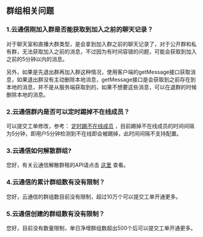 ## 群组相关问题 ##
### 1.云通信刚加入群是否能获取到加入之前的聊天记录？
对于聊天室和直播大群类型，是会拿到加入群之前的聊天记录了，对于公开群和私有群，无法获取加入之前的消息，不过因为有时间容错的问题，可能会获取到加入之前的5分钟以内的消息。

另外，如果是先退出群再加入群这种情况，使用客户端的getMessage接口获取消息，如果退出群没有主动删除本地消息，getMessage接口是会获取到之前存在到本地的消息，并不是从服务端获取到的，如果不想要这些消息，可以在退群的时候删除本地的消息。

### 2.云通信群内是否可以定时踢掉不在线成员？
可以提交工单修改，参考： [定时踢不在线成员](https://cloud.tencent.com/doc/product/269/%E4%BA%91%E9%80%9A%E4%BF%A1%E9%85%8D%E7%BD%AE%E5%8F%98%E6%9B%B4%E9%9C%80%E6%B1%82%E5%B7%A5%E5%8D%95#2.11-.E5.AE.9A.E6.9C.9F.E8.B8.A2.E6.8E.89.E7.BE.A4.E5.86.85.E4.B8.8D.E5.9C.A8.E7.BA.BF.E6.88.90.E5.91.98) ，目前踢掉不在线成员的时间间隔为5分钟，即用户5分钟检测到不在线即会被踢掉，此时间间隔不支持配置。

### 3.云通信如何解散群组?
您好，有关云通信解散群租的API请点击 [这里](https://cloud.tencent.com/document/product/269/1624) 查看。

### 4.云通信的累计群组数有没有限制？
您好，云通信的群组数目前没有限制，超过10万个可以提交工单开通更多。

### 5.云通信创建的群组数有没有限制？
您好，目前没有数量限制，单日净增群组数超出500个后可以提交工单开通更多。

